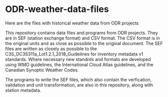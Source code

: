 # ODR-weather-data-files
Here are the files with historical weather data from ODR projects

This repository contains data files and programs from ODR projects. They are in SEF (station exchange format) and CSV format. The CSV format is in the original units and as close as possible to the original document. The SEF files are written as closely as possible to the C3S_DC3S311a_Lot1.2.1_2018_Guidelines for inventory metadata v1 standards. Where necessary new standrds and formats are developed using WMO guidelines, the International Cloud Atlas guidelines, and the Canadian Synoptic Weather Codes.

The programs to write the SEF files, which also contain the verfication, validation and unit transformation, are also in this repository, along with station metadata.

